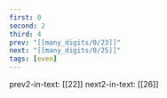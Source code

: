 ```yaml
---
first: 0
second: 2
third: 4
prev: "[[many_digits/0/23]]"
next: "[[many_digits/0/25]]"
tags: [even]
---
```

prev2-in-text: [[22]]
next2-in-text: [[26]]
